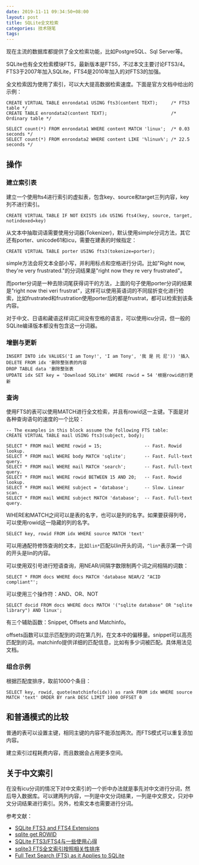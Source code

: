 ```yaml
---
date: 2019-11-11 09:34:50+08:00
layout: post
title: SQLite全文检索
categories: 技术随笔
tags: 
---
```


现在主流的数据库都提供了全文检索功能，比如PostgreSQL、Sql Server等。

SQLite也有全文检索模块FTS，最新版本是FTS5，不过本文主要讨论FTS3/4。FTS3于2007年加入SQLite，FTS4是2010年加入的对FTS3的加强。

全文检索因为使用了索引，可以大大提高数据检索速度。下面是官方文档中给出的示例：

```
CREATE VIRTUAL TABLE enrondata1 USING fts3(content TEXT);     /* FTS3 table */
CREATE TABLE enrondata2(content TEXT);                        /* Ordinary table */
```

```
SELECT count(*) FROM enrondata1 WHERE content MATCH 'linux';  /* 0.03 seconds */
SELECT count(*) FROM enrondata2 WHERE content LIKE '%linux%'; /* 22.5 seconds */
```

## 操作

### 建立索引表

建立一个使用fts4进行索引的虚拟表，包含key、source和target三列内容，key列不进行索引。

```
CREATE VIRTUAL TABLE IF NOT EXISTS idx USING fts4(key, source, target, notindexed=key)
```

从文本中抽取词语需要使用分词器(Tokenizer)，默认使用simple分词方法，其它还有porter、unicode61和icu，需要在建表的时候指定：

```
CREATE VIRTUAL TABLE porter USING fts3(tokenize=porter);
```

simple方法会将文本全部小写，并利用标点和空格进行分词。比如"Right now, they're very frustrated."的分词结果是"right now they re very frustrated"。

而porter分词是一种去除词尾获得词干的方法，上面的句子使用porter分词的结果是"right now thei veri frustrat"，这样可以使用英语词的不同屈折变化进行检索，比如frustrated和frustration使用porter后的都是frustrat，都可以检索到该条内容。

对于中文、日语和藏语这样词汇间没有空格的语言，可以使用icu分词，但一般的SQLite编译版本都没有包含这一分词器。

### 增删与更新

```
INSERT INTO idx VALUES('I am Tony!', 'I am Tony', '我 是 托 尼')) '插入
DELETE FROM idx '删除整张表的内容
DROP TABLE data '删除整张表
UPDATE idx SET key = 'Download SQLite' WHERE rowid = 54 '根据rowid进行更新
```

### 查询

使用FTS的表可以使用MATCH进行全文检索，并且有rowid这一主键。下面是对各种查询语句的速度的一个比较：

```
-- The examples in this block assume the following FTS table:
CREATE VIRTUAL TABLE mail USING fts3(subject, body);

SELECT * FROM mail WHERE rowid = 15;                -- Fast. Rowid lookup.
SELECT * FROM mail WHERE body MATCH 'sqlite';       -- Fast. Full-text query.
SELECT * FROM mail WHERE mail MATCH 'search';       -- Fast. Full-text query.
SELECT * FROM mail WHERE rowid BETWEEN 15 AND 20;   -- Fast. Rowid lookup.
SELECT * FROM mail WHERE subject = 'database';      -- Slow. Linear scan.
SELECT * FROM mail WHERE subject MATCH 'database';  -- Fast. Full-text query.
```

WHERE和MATCH之间可以是表的名字，也可以是列的名字。如果要获得列号，可以使用rowid这一隐藏的列的名字。

```
SELECT key, rowid FROM idx WHERE source MATCH 'text'
```

可以用通配符修饰查询的文本，比如`lin*`匹配以lin开头的词，`^lin*`表示第一个词的开头是lin的内容。

可以使用双引号进行短语查询，用NEAR/间隔字数限制两个词之间相隔的词数：

```
SELECT * FROM docs WHERE docs MATCH 'database NEAR/2 "ACID compliant"';
```

可以使用三个操作符：AND、OR、NOT

```
SELECT docid FROM docs WHERE docs MATCH '("sqlite database" OR "sqlite library") AND linux';
```

有三个辅助函数：Snippet, Offsets and Matchinfo。

offsets函数可以显示匹配到的词在第几列，在文本中的偏移量。snippet可以高亮匹配到的词。matchinfo提供详细的匹配信息，比如有多少词被匹配。具体用法见文档。

### 组合示例

根据匹配度排序，取前1000个条目：

```
SELECT key, rowid, quote(matchinfo(idx)) as rank FROM idx WHERE source MATCH 'text' ORDER BY rank DESC LIMIT 1000 OFFSET 0
```

## 和普通模式的比较

普通的表可以设置主键，相同主键的内容不能添加两次。而FTS模式可以重复添加内容。

建立索引过程耗费内容，而且数据会占用更多空间。

## 关于中文索引

在没有icu分词的情况下对中文索引的一个折中办法就是事先对中文进行分词，然后导入数据库。可以建两列内容，一列是中文分词结果，一列是中文原文，只对中文分词结果进行索引。另外，检索文本也需要进行分词。


参考文献：

* [SQLite FTS3 and FTS4 Extensions](https://sqlite.org/fts3.html)
* [sqlite get ROWID](https://stackoverflow.com/questions/15570096/sqlite-get-rowid/15570794)
* [SQLite FTS3/FTS4与一些使用心得 ](https://www.cnblogs.com/zyfd/p/9803303.html)
* [sqlite3 FTS全文索引按照相关性排序](https://www.cnblogs.com/alpiny/p/11291703.html)
* [Full Text Search (FTS) as it Applies to SQLite](https://www.b4x.com/android/forum/threads/full-text-search-fts-as-it-applies-to-sqlite.73578/#content)




